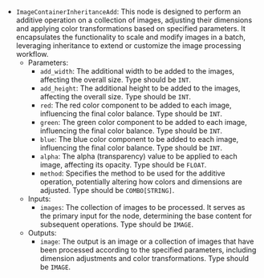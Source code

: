 - `ImageContainerInheritanceAdd`: This node is designed to perform an additive operation on a collection of images, adjusting their dimensions and applying color transformations based on specified parameters. It encapsulates the functionality to scale and modify images in a batch, leveraging inheritance to extend or customize the image processing workflow.
    - Parameters:
        - `add_width`: The additional width to be added to the images, affecting the overall size. Type should be `INT`.
        - `add_height`: The additional height to be added to the images, affecting the overall size. Type should be `INT`.
        - `red`: The red color component to be added to each image, influencing the final color balance. Type should be `INT`.
        - `green`: The green color component to be added to each image, influencing the final color balance. Type should be `INT`.
        - `blue`: The blue color component to be added to each image, influencing the final color balance. Type should be `INT`.
        - `alpha`: The alpha (transparency) value to be applied to each image, affecting its opacity. Type should be `FLOAT`.
        - `method`: Specifies the method to be used for the additive operation, potentially altering how colors and dimensions are adjusted. Type should be `COMBO[STRING]`.
    - Inputs:
        - `images`: The collection of images to be processed. It serves as the primary input for the node, determining the base content for subsequent operations. Type should be `IMAGE`.
    - Outputs:
        - `image`: The output is an image or a collection of images that have been processed according to the specified parameters, including dimension adjustments and color transformations. Type should be `IMAGE`.
